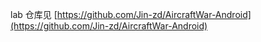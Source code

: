 lab 仓库见 [https://github.com/Jin-zd/AircraftWar-Android](https://github.com/Jin-zd/AircraftWar-Android)